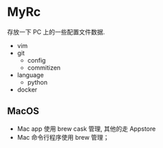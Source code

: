 # MyRc

存放一下 PC 上的一些配置文件数据.

- vim
- git
  - config
  - commitizen
- language
  - python
- docker

## MacOS

- Mac app 使用 brew cask 管理, 其他的走 Appstore
- Mac 命令行程序使用 brew 管理；
